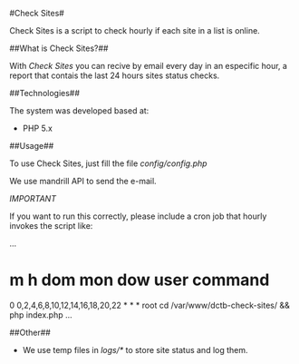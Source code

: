 #Check Sites#

Check Sites is a script to check hourly if each site in a list is online.

##What is Check Sites?##

With _Check Sites_ you can recive by email every day in an especific hour, a report that contais the last 24 hours sites status checks.

##Technologies##

The system was developed based at:

* PHP 5.x

##Usage##

To use Check Sites, just fill the file _config/config.php_

We use mandrill API to send the e-mail.

*IMPORTANT*

If you want to run this correctly, please include a cron job that hourly invokes the script like:

...
# m h dom mon dow user	command
0 0,2,4,6,8,10,12,14,16,18,20,22 * * *	root	cd /var/www/dctb-check-sites/ && php index.php
...

##Other##

* We use temp files in _logs/*_ to store site status and log them.